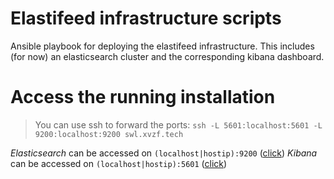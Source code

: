 # Elastifeed infrastructure scripts

Ansible playbook for deploying the elastifeed infrastructure. This includes (for now) an elasticsearch cluster and the corresponding kibana dashboard.

# Access the running installation

  > You can use ssh to forward the ports: `ssh -L 5601:localhost:5601 -L 9200:localhost:9200 swl.xvzf.tech`

  *Elasticsearch* can be accessed on `(localhost|hostip):9200` ([click](http://localhost:9200))
  *Kibana* can be accessed on `(localhost|hostip):5601` ([click](http://localhost:5601))
